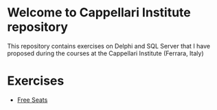 # Welcome to Cappellari Institute repository

This repository contains exercises on Delphi and SQL Server that I have proposed during the courses at the Cappellari Institute (Ferrara, Italy)

Exercises
=========

- [Free Seats](https://github.com/segovoni/cappellari-institute/tree/master/Free%20seats)

